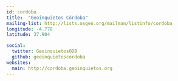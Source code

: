 ```yaml
---
id: cordoba
title:  "Geoinquietos Córdoba"
mailing-list: http://lists.osgeo.org/mailman/listinfo/cordoba
longitude: -4.778
latitude: 37.904

social:
  twitter: GeoinquietosODB
  github: geoinquietoscordoba
websites:
  main: http://cordoba.geoinquietos.org
---
```

